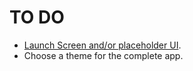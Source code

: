 # TO DO

* [Launch Screen and/or placeholder UI](https://material.google.com/patterns/launch-screens.html).
* Choose a theme for the complete app.
